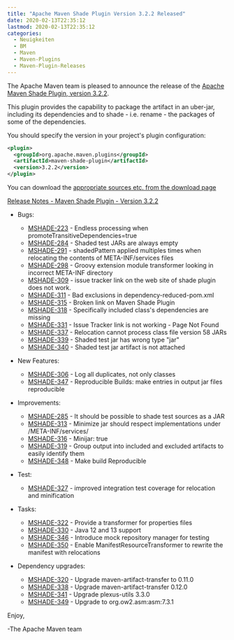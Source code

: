 ```yaml
---
title: "Apache Maven Shade Plugin Version 3.2.2 Released"
date: 2020-02-13T22:35:12
lastmod: 2020-02-13T22:35:12
categories:
  - Neuigkeiten
  - BM
  - Maven
  - Maven-Plugins
  - Maven-Plugin-Releases
---
```

The Apache Maven team is pleased to announce the release of the [Apache
Maven Shade Plugin, version 3.2.2](https://maven.apache.org/plugins/maven-shade-plugin/).

This plugin provides the capability to package the artifact in an uber-jar,
including its dependencies and to shade - i.e. rename - the packages of some of
the dependencies.

You should specify the version in your project's plugin configuration:

```xml
<plugin>
  <groupId>org.apache.maven.plugins</groupId>
  <artifactId>maven-shade-plugin</artifactId>
  <version>3.2.2</version>
</plugin>
```

You can download the [appropriate sources etc. from the download page][download-page]

<!-- more -->

 
[Release Notes - Maven Shade Plugin - Version 3.2.2](https://issues.apache.org/jira/secure/ReleaseNote.jspa?projectId=12317921&version=12344059)

* Bugs:

    * [MSHADE-223](https://issues.apache.org/jira/browse/MSHADE-223) - Endless processing when promoteTransitiveDependencies=true
    * [MSHADE-284](https://issues.apache.org/jira/browse/MSHADE-284) - Shaded test JARs are always empty
    * [MSHADE-291](https://issues.apache.org/jira/browse/MSHADE-291) - shadedPattern applied multiples times when relocating the contents of META-INF/services files
    * [MSHADE-298](https://issues.apache.org/jira/browse/MSHADE-298) - Groovy extension module transformer looking in incorrect META-INF directory
    * [MSHADE-309](https://issues.apache.org/jira/browse/MSHADE-309) - issue tracker link on the web site of shade plugin does not work.
    * [MSHADE-311](https://issues.apache.org/jira/browse/MSHADE-311) - Bad exclusions in dependency-reduced-pom.xml
    * [MSHADE-315](https://issues.apache.org/jira/browse/MSHADE-315) - Broken link on Maven Shade Plugin
    * [MSHADE-318](https://issues.apache.org/jira/browse/MSHADE-318) - Specifically included class's dependencies are missing
    * [MSHADE-331](https://issues.apache.org/jira/browse/MSHADE-331) - Issue Tracker link is not working - Page Not Found
    * [MSHADE-337](https://issues.apache.org/jira/browse/MSHADE-337) - Relocation cannot process class file version 58 JARs
    * [MSHADE-339](https://issues.apache.org/jira/browse/MSHADE-339) - Shaded test jar has wrong type "jar"
    * [MSHADE-340](https://issues.apache.org/jira/browse/MSHADE-340) - Shaded test jar artifact is not attached

* New Features:

    * [MSHADE-306](https://issues.apache.org/jira/browse/MSHADE-306) - Log all duplicates, not only classes
    * [MSHADE-347](https://issues.apache.org/jira/browse/MSHADE-347) - Reproducible Builds: make entries in output jar files reproducible

* Improvements:

    * [MSHADE-285](https://issues.apache.org/jira/browse/MSHADE-285) - It should be possible to shade test sources as a JAR
    * [MSHADE-313](https://issues.apache.org/jira/browse/MSHADE-313) - Minimize jar should respect implementations under /META-INF/services/
    * [MSHADE-316](https://issues.apache.org/jira/browse/MSHADE-316) - Minijar: <excludeDefaults>true</excludeDefaults>
    * [MSHADE-319](https://issues.apache.org/jira/browse/MSHADE-319) - Group output into included and excluded artifacts to easily identify them
    * [MSHADE-348](https://issues.apache.org/jira/browse/MSHADE-348) - Make build Reproducible

* Test:

    * [MSHADE-327](https://issues.apache.org/jira/browse/MSHADE-327) - improved integration test coverage for relocation and minification

* Tasks:

    * [MSHADE-322](https://issues.apache.org/jira/browse/MSHADE-322) - Provide a transformer for properties files
    * [MSHADE-330](https://issues.apache.org/jira/browse/MSHADE-330) - Java 12 and 13 support
    * [MSHADE-346](https://issues.apache.org/jira/browse/MSHADE-346) - Introduce mock repository manager for testing
    * [MSHADE-350](https://issues.apache.org/jira/browse/MSHADE-350) - Enable ManifestResourceTransformer to rewrite the manifest with relocations

* Dependency upgrades:

    * [MSHADE-320](https://issues.apache.org/jira/browse/MSHADE-320) - Upgrade maven-artifact-transfer to 0.11.0
    * [MSHADE-338](https://issues.apache.org/jira/browse/MSHADE-338) - Upgrade maven-artifact-transfer 0.12.0
    * [MSHADE-341](https://issues.apache.org/jira/browse/MSHADE-341) - Upgrade plexus-utils 3.3.0
    * [MSHADE-349](https://issues.apache.org/jira/browse/MSHADE-349) - Upgrade to org.ow2.asm:asm:7.3.1


Enjoy,

-The Apache Maven team

[download-page]: https://maven.apache.org/shared/maven-archiver/download.cgi

